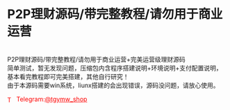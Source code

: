 # P2P理财源码/带完整教程/请勿用于商业运营

<br>P2P理财源码/带完整教程/请勿用于商业运营+完美运营级理财源码<br>简单测试，暂无发现问题，压缩包内含程序搭建说明+环境说明+支付配置说明，基本看完教程即可完美搭建，其他自行研究！<br>由于本源码需要win系统，liunx搭建的会出现错误，源码没问题，请放心使用。




<p style="color: red;"><img src="https://cdn-icons-png.flaticon.com/512/2111/2111646.png" alt="Telegram Icon" style="width: 16px; vertical-align: middle; margin-right: 5px;">Telegram:<a href="https://t.me/tgymw_shop" style="color: red;">@tgymw_shop</a></p>

